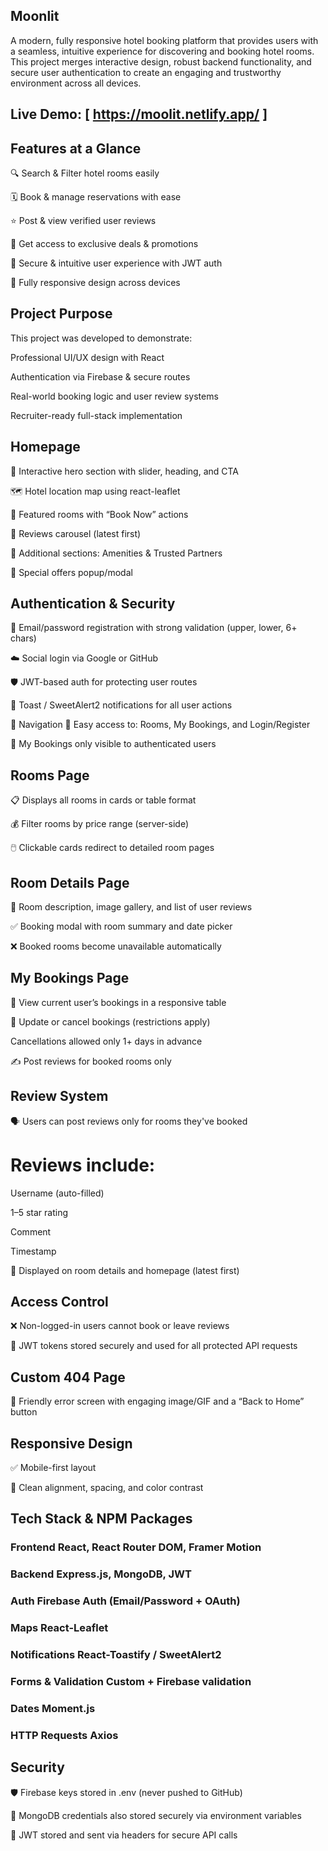 ## Moonlit
A modern, fully responsive hotel booking platform that provides users with a seamless, intuitive experience for discovering and booking hotel rooms. This project merges interactive design, robust backend functionality, and secure user authentication to create an engaging and trustworthy environment across all devices.

## Live Demo: [ https://moolit.netlify.app/ ]

## Features at a Glance
🔍 Search & Filter hotel rooms easily

🗓️ Book & manage reservations with ease

⭐ Post & view verified user reviews

💸 Get access to exclusive deals & promotions

🔐 Secure & intuitive user experience with JWT auth

📱 Fully responsive design across devices

## Project Purpose
This project was developed to demonstrate:

Professional UI/UX design with React

Authentication via Firebase & secure routes

Real-world booking logic and user review systems

Recruiter-ready full-stack implementation
 
## Homepage
🎯 Interactive hero section with slider, heading, and CTA

🗺️ Hotel location map using react-leaflet

🌟 Featured rooms with “Book Now” actions

💬 Reviews carousel (latest first)

🧾 Additional sections: Amenities & Trusted Partners

🎁 Special offers popup/modal

## Authentication & Security
🔑 Email/password registration with strong validation (upper, lower, 6+ chars)

☁️ Social login via Google or GitHub

🛡️ JWT-based auth for protecting user routes

🔔 Toast / SweetAlert2 notifications for all user actions

🧭 Navigation
🔗 Easy access to: Rooms, My Bookings, and Login/Register

👤 My Bookings only visible to authenticated users

## Rooms Page
📋 Displays all rooms in cards or table format

💰 Filter rooms by price range (server-side)

🖱️ Clickable cards redirect to detailed room pages

## Room Details Page
📝 Room description, image gallery, and list of user reviews

✅ Booking modal with room summary and date picker

❌ Booked rooms become unavailable automatically

## My Bookings Page
🧾 View current user’s bookings in a responsive table

🔄 Update or cancel bookings (restrictions apply)

Cancellations allowed only 1+ days in advance

✍️ Post reviews for booked rooms only

## Review System
🗣 Users can post reviews only for rooms they've booked

# Reviews include:

Username (auto-filled)

1–5 star rating

Comment

Timestamp

📍 Displayed on room details and homepage (latest first)

## Access Control
❌ Non-logged-in users cannot book or leave reviews

🔐 JWT tokens stored securely and used for all protected API requests

## Custom 404 Page
🚫 Friendly error screen with engaging image/GIF and a “Back to Home” button

## Responsive Design
✅ Mobile-first layout

🧠 Clean alignment, spacing, and color contrast


## Tech Stack & NPM Packages

### Frontend	React, React Router DOM, Framer Motion
### Backend	Express.js, MongoDB, JWT
### Auth	Firebase Auth (Email/Password + OAuth)
### Maps	React-Leaflet
### Notifications	React-Toastify / SweetAlert2
### Forms & Validation	Custom + Firebase validation
### Dates	Moment.js
### HTTP Requests	Axios


## Security
🛡 Firebase keys stored in .env (never pushed to GitHub)

🧪 MongoDB credentials also stored securely via environment variables

🔐 JWT stored and sent via headers for secure API calls
